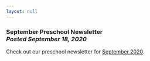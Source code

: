```yaml
---
layout: null
---
```


<h3 class="ui header">
  September Preschool Newsletter
  <div class="sub header">
    <i>Posted September 18, 2020</i>
  </div>
</h3>

Check out our preschool newsletter for
<a href="{{ site.baseurl }}/assets/newsletters/2020-2021/COH_September_2020_Newsletter.pdf">September 2020</a>.
